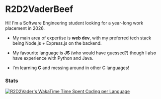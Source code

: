 # R2D2VaderBeef
Hi! I'm a Software Engineering student looking for a year-long work placement in 2026. 

- My main area of expertise is **web dev**, with my preferred tech stack being Node.js + Express.js on the backend.
  
- My favourite language is **JS** (who would have guessed?) though I also have experience with Python and Java.

- I'm learning **C** and messing around in other C languages!
### Stats

[![R2D2Vader's WakaTime Time Spent Coding per Language](https://github-readme-stats.vercel.app/api/wakatime?username=r2d2vader&layout=compact&theme=highcontrast&hide=ezhil,csv,sql,xml,toml,json,markdown,other,prolog,text,yaml,git%20config,gitignore%20file,ini,image%20(svg),public%20key,binary,docker,vue.js,asl,gradle,actionscript,nginx%20configuration%20file&range=all_time&custom_title=Time%20spent%20coding%20%28since%20March%202022%29)](https://wakatime.com/@R2D2Vader)
